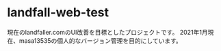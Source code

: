 # landfall-web-test
現在のlandfaller.comのUI改善を目標としたプロジェクトです。
2021年1月現在、masa13535の個人的なバージョン管理を目的にしています。
